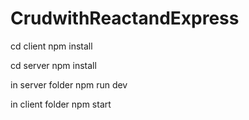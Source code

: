 # CrudwithReactandExpress

cd client 
npm install 

cd server
npm install

in server folder
npm run dev

in client folder
npm start
